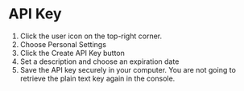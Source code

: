 # API Key

1. Click the user icon on the top-right corner.
2. Choose Personal Settings
3. Click the Create API Key button
4. Set a description and choose an expiration date
5. Save the API key securely in your computer. You are not going to retrieve the plain text key again in the console.